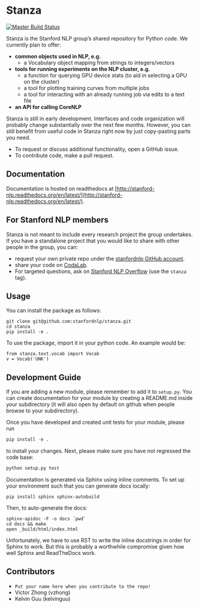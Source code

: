 # Stanza

[![Master Build Status](https://travis-ci.org/stanfordnlp/stanza.svg?branch=master)](https://travis-ci.org/stanfordnlp/stanza)

Stanza is the Stanford NLP group’s shared repository for Python code. We currently plan to offer:

- **common objects used in NLP, e.g.**
    - a Vocabulary object mapping from strings to integers/vectors
- **tools for running experiments on the NLP cluster, e.g.**
    - a function for querying GPU device stats (to aid in selecting a GPU on the cluster)
    - a tool for plotting training curves from multiple jobs
    - a tool for interacting with an already running job via edits to a text file
- **an API for calling CoreNLP**

Stanza is still in early development. Interfaces and code organization will probably change substantially over the next few months. However, you can still benefit from useful code in Stanza right now by just copy-pasting parts you need.

- To request or discuss additional functionality, open a GitHub issue.
- To contribute code, make a pull request.

## Documentation

Documentation is hosted on readthedocs at [http://stanford-nlp.readthedocs.org/en/latest/](http://stanford-nlp.readthedocs.org/en/latest/).

## For Stanford NLP members

Stanza is not meant to include every research project the group undertakes. If you have a standalone project that you would like to share with other people in the group, you can:

- request your own private repo under the [stanfordnlp GitHub account](https://github.com/stanfordnlp).
- share your code on [CodaLab](https://codalab.stanford.edu/).
- For targeted questions, ask on [Stanford NLP Overflow](http://nlp.stanford.edu/local/qa/) (use the `stanza` tag).

## Usage

You can install the package as follows:

```
git clone git@github.com:stanfordnlp/stanza.git
cd stanza
pip install -e .
```

To use the package, import it in your python code. An example would be:

```
from stanza.text.vocab import Vocab
v = Vocab('UNK')
```

## Development Guide

If you are adding a new module, please remember to add it to `setup.py`. You can create documentation for your
module by creating a README.md inside your subdirectory (it will also open by default on github when people browse
to your subdirectory).

Once you have developed and created unit tests for your module, please run

``` python
pip install -e .
```

to install your changes. Next, please make sure you have not regressed the code base:

```python
python setup.py test
```

Documentation is generated via Sphinx using inline comments. To set up your environment such that you can generate docs locally:

```
pip install sphinx sphinx-autobuild
```

Then, to auto-generate the docs:

```
sphinx-apidoc -F -o docs `pwd`
cd docs && make
open _build/html/index.html
```

Unfortunately, we have to use RST to write the inline docstrings in order for Sphinx to work. But this is probably a worthwhile compromise given how well Sphinx and ReadTheDocs work.

## Contributors

- `Put your name here when you contribute to the repo!`
- Victor Zhong (vzhong)
- Kelvin Guu (kelvinguu)
